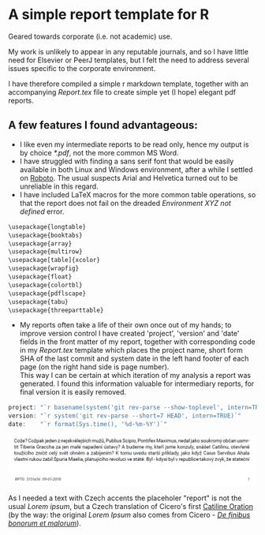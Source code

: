 # A simple report template for R
Geared towards corporate (i.e. not academic) use.

My work is unlikely to appear in any reputable journals, and so I have little need for Elsevier or PeerJ templates, but I felt the need to address several issues specific to the corporate environment.  

I have therefore compiled a simple r markdown template, together with an accompanying *Report.tex* file to create simple yet (I hope) elegant pdf reports.

## A few features I found advantageous:  
* I like even my intermediate reports to be read only, hence my output is by choice *\*.pdf*, not the more common MS Word.  
* I have struggled with finding a sans serif font that would be easily available in both Linux and Windows environment, after a while I settled on [Roboto](https://fonts.google.com/specimen/Roboto). The usual suspects Arial and Helvetica turned out to be unreliable in this regard.
* I have included LaTeX macros for the more common table operations, so that the report does not fail on the dreaded *Environment XYZ not defined* error.

```r  
\usepackage{longtable}
\usepackage{booktabs}
\usepackage{array}
\usepackage{multirow}
\usepackage[table]{xcolor}
\usepackage{wrapfig}
\usepackage{float}
\usepackage{colortbl}
\usepackage{pdflscape}
\usepackage{tabu}
\usepackage{threeparttable}
```
* My reports often take a life of their own once out of my hands; to improve version control I have created 'project', 'version' and 'date' fields in the front matter of my report, together with corresponding code in my *Report.tex* template which places the project name, short form SHA of the last commit and system date in the left hand footer of each page (on the right hand side is page number).  
This way I can be certain at which iteration of my analysis a report was generated. I found this information valuable for intermediary reports, for final version it is easily removed.


```r
project: "`r basename(system('git rev-parse --show-toplevel', intern=TRUE))`"
version: "`r system('git rev-parse --short=7 HEAD', intern=TRUE)`"
date:    "`r format(Sys.time(), '%d-%m-%Y')`"
```  
![](footer.png)

As I needed a text with Czech accents the placeholer "report" is not the usual *Lorem ipsum*, but a Czech translation of Cicero's first [Catiline Oration](https://en.wikipedia.org/wiki/Catiline_Orations#Oratio_in_Catilinam_Prima_in_Senatu_Habita) (by the way: the original *Lorem Ipsum* also comes from Cicero - [*De finibus bonorum et malorum*](https://en.wikipedia.org/wiki/De_finibus_bonorum_et_malorum)).
